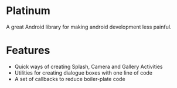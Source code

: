 Platinum
========

A great Android library for making android development less painful.

Features
========

 - Quick ways of creating Splash, Camera and Gallery Activities
 - Utilities for creating dialogue boxes with one line of code
 - A set of callbacks to reduce boiler-plate code

